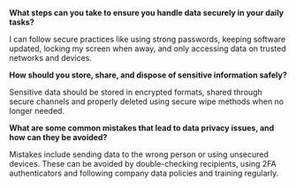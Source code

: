 **What steps can you take to ensure you handle data securely in your daily tasks?**

I can follow secure practices like using strong passwords, keeping software updated, locking my screen when away, and only accessing data on trusted networks and devices.

**How should you store, share, and dispose of sensitive information safely?**

Sensitive data should be stored in encrypted formats, shared through secure channels and properly deleted using secure wipe methods when no longer needed.

**What are some common mistakes that lead to data privacy issues, and how can they be avoided?**

Mistakes include sending data to the wrong person or using unsecured devices. These can be avoided by double-checking recipients, using 2FA authenticators and following company data policies and training regularly.
